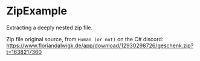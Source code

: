 # ZipExample
Extracting a deeply nested zip file.

Zip file original source, from `Human (or not)` on the C# discord:
https://www.floriandalwigk.de/app/download/12930298726/geschenk.zip?t=1638217360


